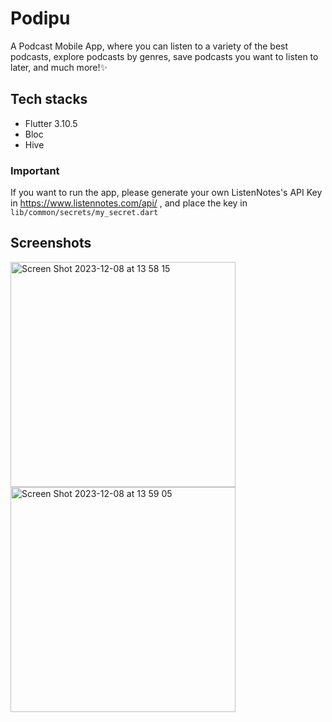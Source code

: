 # Podipu

A Podcast Mobile App, where you can listen to a variety of the best podcasts, explore podcasts by genres, save podcasts you want to listen to later, and much more!✨

## Tech stacks
- Flutter 3.10.5
- Bloc
- Hive

### Important
If you want to run the app, please generate your own ListenNotes's API Key in https://www.listennotes.com/api/ , and place the key in ``` lib/common/secrets/my_secret.dart ```

## Screenshots
<img width="360" alt="Screen Shot 2023-12-08 at 13 58 15" src="https://github.com/nafladiva/podipu/assets/57741610/df287044-21bf-4e8f-b6c9-78d8329e333a">
<img width="360" alt="Screen Shot 2023-12-08 at 13 59 05" src="https://github.com/nafladiva/podipu/assets/57741610/a925e400-3be0-48c9-b7fe-f5181d81c3d2">
